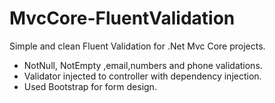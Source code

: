 # MvcCore-FluentValidation

Simple and clean Fluent Validation for .Net Mvc Core projects.

- NotNull, NotEmpty ,email,numbers and phone validations.
- Validator injected to controller with dependency injection.
- Used Bootstrap for form design.


